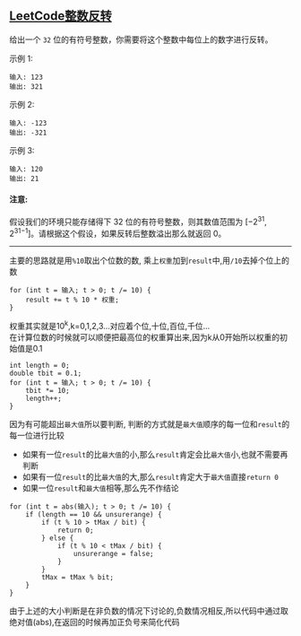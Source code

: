 ## [LeetCode整数反转](https://leetcode-cn.com/problems/reverse-integer/)

给出一个 `32` 位的有符号整数，你需要将这个整数中每位上的数字进行反转。

示例 1:
```
输入: 123
输出: 321
```
 示例 2:
```
输入: -123
输出: -321
```
示例 3:
```
输入: 120
输出: 21
```
#### 注意:

假设我们的环境只能存储得下 32 位的有符号整数，则其数值范围为 [−2<sup>31</sup>,  2<sup>31−1</sup>]。请根据这个假设，如果反转后整数溢出那么就返回 0。

***

主要的思路就是用`%10`取出个位数的数, 乘上`权重`加到`result`中,用`/10`去掉个位上的数

```
for (int t = 输入; t > 0; t /= 10) {
    result += t % 10 * 权重;
}
```
权重其实就是10<sup>k</sup>,k=0,1,2,3...对应着个位,十位,百位,千位...             
在计算位数的时候就可以顺便把最高位的权重算出来,因为k从0开始所以权重的初始值是0.1
```
int length = 0;
double tbit = 0.1;
for (int t = 输入; t > 0; t /= 10) {
    tbit *= 10;
    length++;
}
```
因为有可能超出`最大值`所以要判断, 判断的方式就是`最大值`顺序的每一位和`result`的每一位进行比较    
- 如果有一位`result`的比`最大值`的小,那么`result`肯定会比`最大值`小,也就不需要再判断
- 如果有一位`result`的比`最大值`的大,那么`result`肯定大于`最大值`直接`return 0`
- 如果一位`result`和`最大值`相等,那么先不作结论
```
for (int t = abs(输入); t > 0; t /= 10) {
    if (length == 10 && unsurerange) {
        if (t % 10 > tMax / bit) {
            return 0;
        } else {
            if (t % 10 < tMax / bit) {
                unsurerange = false;
            }
        }
        tMax = tMax % bit;
    }
}
```
由于上述的大小判断是在非负数的情况下讨论的,负数情况相反,所以代码中通过取绝对值(abs),在返回的时候再加正负号来简化代码